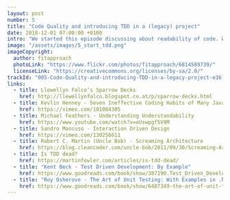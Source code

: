 ```yaml
---
layout: post
number: 5
title: "Code Quality and introducing TDD in a (legacy) project"
date: 2018-12-01 07:00:00 +0100
intro: "We started this episode discussing about readability of code. What actually is readability? It seems, that next to names, there are other important things to consider, like visual structure. In the second part we talked about how to get started with Test Driven Development (TDD) in a project were nobody else is doing it. We found a few suitable ways to get things started. Finally we concluded the episode with our personal history, how we each one of us got started with TDD."
image: "/assets/images/5_start_tdd.png"
imageCopyright:
  author: fitapproach
  photoLink: "https://www.flickr.com/photos/fitapproach/6814589739/"
  licenseLink: "https://creativecommons.org/licenses/by-sa/2.0/"
trackId: "005-Code-Quality-and-introducing-TDD-in-a-legacy-project-e36lo0/a-aad8qj"
links:
  - title: Llewellyn Falco’s Sparrow Decks
    href: http://llewellynfalco.blogspot.co.at/p/sparrow-decks.html
  - title: Kevlin Henney - Seven Ineffective Coding Habits of Many Java Programmer
    href: https://vimeo.com/101084305
  - title: Michael Feathers - Understanding Understandability
    href: https://www.youtube.com/watch?v=oUswpgf5V9M
  - title: Sandro Mancuso - Interaction Driven Design
    href: https://vimeo.com/130256611
  - title: Robert C. Martin (Uncle Bob) - Screaming Architecture
    href: https://blog.cleancoder.com/uncle-bob/2011/09/30/Screaming-Architecture.html
  - title: Is TDD dead?
    href: https://martinfowler.com/articles/is-tdd-dead/
  - title: "Kent Beck - Test Driven Development: By Example"
    href: https://www.goodreads.com/book/show/387190.Test_Driven_Development
  - title: "Roy Osherove - The Art of Unit Testing: With Examples in .NET"
    href: https://www.goodreads.com/book/show/6487349-the-art-of-unit-testing
---
```

